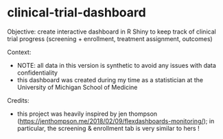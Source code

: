 # clinical-trial-dashboard

Objective: create interactive dashboard in R Shiny to keep track of clinical trial progress (screening + enrollment, treatment assignment, outcomes) 

Context: 
- NOTE: all data in this version is synthetic to avoid any issues with data confidentiality
- this dashboard was created during my time as a statistician at the University of Michigan School of Medicine

Credits: 
- this project was heavily inspired by jen thompson (https://jenthompson.me/2018/02/09/flexdashboards-monitoring/); in particular, the screening & enrollment tab is very similar to hers !
